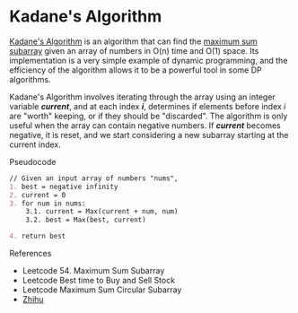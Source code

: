 # Kadane's Algorithm

[Kadane's Algorithm](https://en.wikipedia.org/wiki/Maximum\_subarray\_problem#Kadane's\_algorithm) is an algorithm that can find the [maximum sum subarray](https://leetcode.com/problems/maximum-subarray/) given an array of numbers in O(n) time and O(1) space. Its implementation is a very simple example of dynamic programming, and the efficiency of the algorithm allows it to be a powerful tool in some DP algorithms.&#x20;

Kadane's Algorithm involves iterating through the array using an integer variable _**current**_, and at each index _**i**_, determines if elements before index _i_ are "worth" keeping, or if they should be "discarded". The algorithm is only useful when the array can contain negative numbers. If _**current**_ becomes negative, it is reset, and we start considering a new subarray starting at the current index.

Pseudocode

```markdown
// Given an input array of numbers "nums",
1. best = negative infinity
2. current = 0
3. for num in nums:
    3.1. current = Max(current + num, num)
    3.2. best = Max(best, current)

4. return best
```

References

* Leetcode 54. Maximum Sum Subarray
* Leetcode Best time to Buy and Sell Stock
* Leetcode Maximum Sum Circular Subarray
* [Zhihu](https://zhuanlan.zhihu.com/p/96014673)

